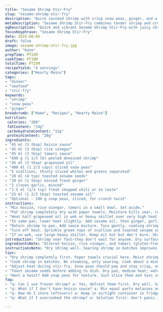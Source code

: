 ```yaml
---
title: "Sesame Shrimp Stir-Fry"
slug: "sesame-shrimp-stir-fry"
description: "Quick sautéed shrimp with crisp snow peas, ginger, and a tangy hoisin-rice vinegar-soy sauce blend. Uses grapeseed oil and tamari for a slightly different flavor profile. The sauce balances acidity, umami, and a touch of heat from fresh chili. Serves 4. Ready in about 30 minutes. Tossed with green onion whites first, sprinkled with tops at the end. Keeps shrimp juices juicy, sears them fast to stay tender. Sesame seeds toasted separately for nuttiness. Great over jasmine or brown rice."
metaDescription: "Sesame Shrimp Stir-Fry combines tender shrimp and crunchy snow peas for a quick, flavorful meal ready in 30 minutes. Perfect over rice."
ogDescription: "Quick and vibrant Sesame Shrimp Stir-Fry with juicy shrimp and crisp snow peas, ready in 30 minutes for a delightful meal."
focusKeyphrase: "Sesame Shrimp Stir-Fry"
date: 2025-08-06
draft: false
image: sesame-shrimp-stir-fry.jpg
author: "Kate"
prepTime: PT15M
cookTime: PT10M
totalTime: PT25M
recipeYield: "4 servings"
categories: ["Hearty Mains"]
tags:
- "dinner"
- "seafood"
- "stir-fry"
keywords:
- "shrimp"
- "snow peas"
- "ginger"
breadcrumb: ["Home", "Recipes", "Hearty Mains"]
nutrition: 
 calories: "280"
 fatContent: "14g"
 carbohydrateContent: "12g"
 proteinContent: "28g"
ingredients:
- "45 ml (3 tbsp) hoisin sauce"
- "45 ml (3 tbsp) rice vinegar"
- "45 ml (3 tbsp) tamari sauce"
- "600 g (1 1/3 lb) peeled deveined shrimp"
- "45 ml (3 tbsp) grapeseed oil"
- "400 ml (1 2/3 cups) sliced snow peas"
- "5 scallions, thinly sliced whites and greens separated"
- "20 ml (4 tsp) toasted sesame seeds"
- "20 ml (1 tbsp) minced fresh ginger"
- "2 cloves garlic, minced"
- "1.5 ml (1/3 tsp) fresh chopped chili or to taste"
- "25 ml (1 2/3 tbsp) toasted sesame oil"
- "Optional - 100 g snap peas, sliced, for crunch twist"
instructions:
- "Mix hoisin, rice vinegar, tamari in a small bowl. Set aside."
- "Pat shrimp completely dry with paper towels. Moisture kills sear, remember."
- "Heat half grapeseed oil in wok or heavy skillet over very high heat. Add half shrimp, spread out. Listen to that sizzle, do not crowd or shrimp steam. Cook ~1 min each side until just turning pink and firm. Season lightly with salt. Remove to plate. Repeat with rest shrimp and oil."
- "In same pan, lower heat slightly. Add sesame oil, then ginger, garlic, sliced snow peas (and snap peas if using), and scallion whites. Stir-panfry briskly. Vegetables should stay crisp-tender; listen for light popping sounds; about 4 to 5 minutes max. Overcook and they'll get mushy."
- "Return shrimp to pan. Add sauce mixture. Toss gently, coating shrimp and veggies evenly. Cook another 1-2 minutes until sauce thickens and clings, shrimp fully cooked but juicy. Watch closely, reduce heat if sauce chars."
- "Turn off heat. Sprinkle green tops of scallion and toasted sesame seeds. Quick toss, then serve piping hot on jasmine or brown rice."
- "If no wok, use large heavy skillet. Keep oil hot but don't burn. Shrimp overcooked = rubbery—a frequent error. Dry shrimp well. Toast seeds in dry pan until they pop, smell nutty bright, before adding at the end."
introduction: "Shrimp sear fast—they don't wait for anyone. Dry surface key, oil screaming hot. In texture contrast, snow peas stay crunchy if you don’t overdo the heat. Ginger’s sharp, chili brings fire, touches up the sweet sour salt of the hoisin-rice vinegar-tamari blend—think layers of flavor steeping quickly. Tossed with scallions at two points—whites early to soften, greens last for fresh punch. Toasted sesame seeds bring that almost-hidden fragrance you only catch last minute. Don’t skip toasting. Grapeseed oil swaps in for olive here; cleaner high heat, less oil flavor fighting. Snap peas add a textural pop but optional. Keep everything moving in the pan; scramble is no good here."
ingredientsNote: "Altered hoisin, rice vinegar, and tamari (gluten-free soy sauce alternative) quantities cut by one-third for balance with added chili punch. Grapeseed oil replaces olive oil for cleaner high heat searing and less smoky aftertaste common in olive oils. Toast sesame seeds separately to avoid bitter burnt notes when heated with sauce. Snap peas swap in for some snow peas, add crunch and variety; if unavailable, just use more snow peas. Onion greens used dual stage—white for aroma, green for brightness. Fresh chopped chili replaces purée for better control over heat. Garlic and ginger fresh, never powder—vital for the kick and fragrance."
instructionsNote: "Dry shrimp well. Searing shrimp in batches improves caramelization, prevents steaming. Listen for the sizzle to know when oil’s hot—shrimp should sing when hitting pan, not hiss or bubble slowly. Don't crowd pan; shrimp must brown. After shrimp cooked, do not wash pan—let fond flavor the veggies. Stir-fry veggies fast, high heat, only until bright green with slight bite retains. Adding shrimp back with sauce—coat gently; over stirring breaks shrimp. Sauce thickens with carryover heat—stop cooking just shy of dryness. Toss scallion greens and toasted sesame last—heat will wake them without burning aroma. Emergency: No scallions? Use chives or fresh basil for fresh green punch. No hoisin? Mix equal parts molasses, soy sauce, and rice vinegar—adjust sweetness and acidity. Toast sesame seeds just till color deepens—no longer or bitter taste develops."
tips:
- "Dry shrimp completely first. Paper towels crucial here. Moist shrimp won't sear. Make oil scream hot. Hear it sizzle! That's your cue. Don't crowd pan. Allows browning."
- "Cook shrimp in batches. No steaming, only searing. Cook about a minute per side. Watch closely, they turn pink fast. Touch test for firmness. Remove without overcooking."
- "Adjust heat during stir-fry. Snow peas should pop and stay crisp, not mushy. So, steady stirring; keep them moving hot. If they start to soften, pull the pan off heat."
- "Toast sesame seeds before adding to dish. Dry pan, medium heat; watch them closely. Should turn golden and fragrant. Don't walk away; burnt seeds ruin flavor."
- "Want a twist? Add snap peas for texture. Just slice them and toss in with snow peas. Extra crunch gives a fun bite. They work nicely if you have them."
faq:
- "q: Can I use frozen shrimp? a: Yes, defrost them first. Dry well. Same drying rule applies. Fresh shrimp ideal, but frozen works if that's what you have."
- "q: What if I don't have hoisin sauce? a: Mix equal parts molasses and soy sauce. Add a splash of rice vinegar to balance. Adjust sweetness if needed. Works just fine."
- "q: How do I store leftovers? a: Keep in airtight container in fridge. Should stay good for about 2 days. Reheat gently to keep shrimp tender. Avoid microwave if you can."
- "q: What if I overcooked the shrimp? a: Solution first: don't panic. Shrimp can be tough if overdone. Next time, cook in smaller batches. Watch timing."

---
```

